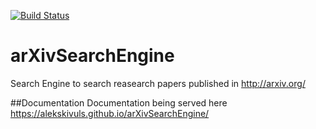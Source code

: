 [![Build Status](https://travis-ci.org/alekskivuls/arXivSearchEngine.svg?branch=master)](https://travis-ci.org/alekskivuls/arXivSearchEngine)

# arXivSearchEngine
Search Engine to search reasearch papers published in http://arxiv.org/

##Documentation
Documentation being served here https://alekskivuls.github.io/arXivSearchEngine/
